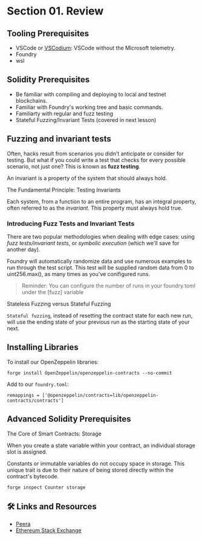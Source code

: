 # Section 01. Review

## Tooling Prerequisites

- VSCode or [VSCodium](https://vscodium.com/): VSCode without the Microsoft telemetry.
- Foundry
- wsl

## Solidity Prerequisites

- Be familiar with compiling and deploying to local and testnet blockchains.
- Familiar with Foundry's working tree and basic commands.
- Familiarty with regular and fuzz testing
- Stateful Fuzzing/Invariant Tests (covered in next lesson)

## Fuzzing and invariant tests

Often, hacks result from scenarios you didn't anticipate or consider for testing. But what if you could write a test that checks for every possible scenario, not just one? This is known as **fuzz testing**.

An invariant is a property of the system that should always hold.

The Fundamental Principle: Testing Invariants

Each system, from a function to an entire program, has an integral property, often referred to as the _invariant_. This property must always hold true.

### Introducing Fuzz Tests and Invariant Tests

There are two popular methodologies when dealing with edge cases: using _fuzz tests/invariant tests_, or _symbolic execution_ (which we'll save for another day).

Foundry will automatically randomize data and use numerous examples to run through the test script. This test will be supplied random data from 0 to uint256.max(), as many times as you've conifigured runs.

> Reminder: You can configure the number of runs in your foundry.toml under the \[fuzz] variable

Stateless Fuzzing versus Stateful Fuzzing

`Stateful fuzzing`, instead of resetting the contract state for each new run, will use the ending state of your previous run as the starting state of your next.

## Installing Libraries

To install our OpenZeppelin libraries:

`forge install OpenZeppelin/openzeppelin-contracts --no-commit`

Add to our `foundry.toml`:

`remappings = ['@openzeppelin/contracts=lib/openzeppelin-contracts/contracts']`

## Advanced Solidity Prerequisites

The Core of Smart Contracts: Storage

When you create a state variable within your contract, an individual storage slot is assigned.

Constants or immutable variables do not occupy space in storage. This unique trait is due to their nature of being stored directly within the contract's bytecode.

`forge inspect Counter storage`

## 🛠️ Links and Resources

- [Peera](https://app.peera.ai/)
- [Ethereum Stack Exchange](https://ethereum.stackexchange.com/)

